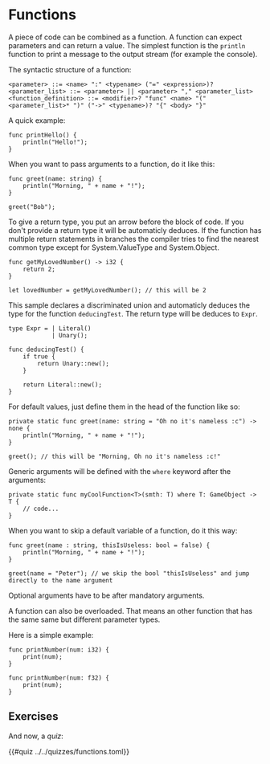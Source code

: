 # Functions


A piece of code can be combined as a function. A function can expect parameters and can return a value. The simplest function is the `println` function to print a message to the output stream (for example the console).

The syntactic structure of a function:
```ebnf
<parameter> ::= <name> ":" <typename> ("=" <expression>)?
<parameter_list> ::= <parameter> || <parameter> "," <parameter_list>
<function_definition> ::= <modifier>? "func" <name> "(" <parameter_list>* ")" ("->" <typename>)? "{" <body> "}"
```

A quick example:
```back
func printHello() {
    println("Hello!");
}
```

When you want to pass arguments to a function, do it like this:

```back
func greet(name: string) {
    println("Morning, " + name + "!");
}

greet("Bob");
```

To give a return type, you put an arrow before the block of code. If you don't provide a return type it will be automaticly deduces. If the function has multiple return statements in branches the compiler tries to find the nearest common type except for System.ValueType and System.Object.

```back
func getMyLovedNumber() -> i32 {
    return 2;
}

let lovedNumber = getMyLovedNumber(); // this will be 2
```


This sample declares a discriminated union and automaticly deduces the type for the function `deducingTest`. The return type will be deduces to `Expr`.
```back
type Expr = | Literal()
            | Unary();

func deducingTest() {
    if true {
        return Unary::new();
    }
    
    return Literal::new();
}
```


For default values, just define them in the head of the function like so:

```back
private static func greet(name: string = "Oh no it's nameless :c") -> none {
    println("Morning, " + name + "!"); 
}

greet(); // this will be "Morning, Oh no it's nameless :c!"
```

Generic arguments will be defined with the `where` keyword after the arguments:

```back
private static func myCoolFunction<T>(smth: T) where T: GameObject -> T {
    // code...
}
```

When you want to skip a default variable of a function, do it this way:

```back
func greet(name : string, thisIsUseless: bool = false) {
    println("Morning, " + name + "!"); 
}

greet(name = "Peter"); // we skip the bool "thisIsUseless" and jump directly to the name argument
```

Optional arguments have to be after mandatory arguments.

A function can also be overloaded. That means an other function that has the same same but different parameter types.

Here is a simple example:

```back
func printNumber(num: i32) {
    print(num);
}

func printNumber(num: f32) {
    print(num);
}

```


## Exercises


And now, a _quiz_:

{{#quiz ../../quizzes/functions.toml}}

